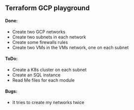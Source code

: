 ## Terraform GCP playground

#### Done:
- Create two GCP networks
- Create two subnets in each network
- Create some firewalls rules
- Create two VMs in the VMs network, one on each subnet

#### ToDo:
- Create a K8s cluster on each subnet
- Create an SQL instance
- Read Me files for each module

#### Bugs:
- It tries to create my networks twice
